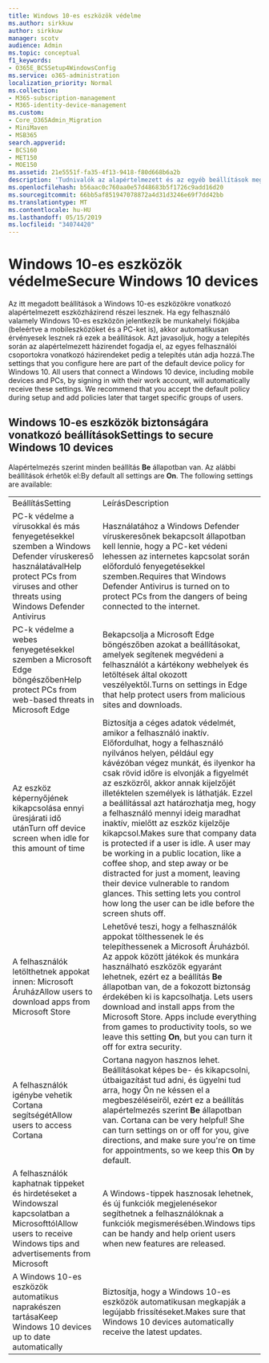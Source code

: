 ```yaml
---
title: Windows 10-es eszközök védelme
ms.author: sirkkuw
author: sirkkuw
manager: scotv
audience: Admin
ms.topic: conceptual
f1_keywords:
- O365E_BCSSetup4WindowsConfig
ms.service: o365-administration
localization_priority: Normal
ms.collection:
- M365-subscription-management
- M365-identity-device-management
ms.custom:
- Core_O365Admin_Migration
- MiniMaven
- MSB365
search.appverid:
- BCS160
- MET150
- MOE150
ms.assetid: 21e5551f-fa35-4f13-9418-f80d668b6a2b
description: 'Tudnivalók az alapértelmezett és az egyéb beállítások megadása Windows 10 eszközök biztonságos. '
ms.openlocfilehash: b56aac0c760aa0e57d48683b5f1726c9add16d20
ms.sourcegitcommit: 66bb5af851947078872a4d31d3246e69f7dd42bb
ms.translationtype: MT
ms.contentlocale: hu-HU
ms.lasthandoff: 05/15/2019
ms.locfileid: "34074420"
---
```

# <a name="secure-windows-10-devices"></a><span data-ttu-id="45aff-103">Windows 10-es eszközök védelme</span><span class="sxs-lookup"><span data-stu-id="45aff-103">Secure Windows 10 devices</span></span>

<span data-ttu-id="45aff-p101">Az itt megadott beállítások a Windows 10-es eszközökre vonatkozó alapértelmezett eszközházirend részei lesznek. Ha egy felhasználó valamely Windows 10-es eszközön jelentkezik be munkahelyi fiókjába (beleértve a mobileszközöket és a PC-ket is), akkor automatikusan érvényesek lesznek rá ezek a beállítások. Azt javasoljuk, hogy a telepítés során az alapértelmezett házirendet fogadja el, az egyes felhasználói csoportokra vonatkozó házirendeket pedig a telepítés után adja hozzá.</span><span class="sxs-lookup"><span data-stu-id="45aff-p101">The settings that you configure here are part of the default device policy for Windows 10. All users that connect a Windows 10 device, including mobile devices and PCs, by signing in with their work account, will automatically receive these settings. We recommend that you accept the default policy during setup and add policies later that target specific groups of users.</span></span>
  
## <a name="settings-to-secure-windows-10-devices"></a><span data-ttu-id="45aff-107">Windows 10-es eszközök biztonságára vonatkozó beállítások</span><span class="sxs-lookup"><span data-stu-id="45aff-107">Settings to secure Windows 10 devices</span></span>

<span data-ttu-id="45aff-p102">Alapértelmezés szerint minden beállítás **Be** állapotban van. Az alábbi beállítások érhetők el:</span><span class="sxs-lookup"><span data-stu-id="45aff-p102">By default all settings are **On**. The following settings are available:</span></span>
  
|||
|:-----|:-----|
|<span data-ttu-id="45aff-110">Beállítás</span><span class="sxs-lookup"><span data-stu-id="45aff-110">Setting</span></span>  <br/> |<span data-ttu-id="45aff-111">Leírás</span><span class="sxs-lookup"><span data-stu-id="45aff-111">Description</span></span>  <br/> |
|<span data-ttu-id="45aff-112">PC-k védelme a vírusokkal és más fenyegetésekkel szemben a Windows Defender víruskereső használatával</span><span class="sxs-lookup"><span data-stu-id="45aff-112">Help protect PCs from viruses and other threats using Windows Defender Antivirus</span></span>  <br/> |<span data-ttu-id="45aff-113">Használatához a Windows Defender víruskeresőnek bekapcsolt állapotban kell lennie, hogy a PC-ket védeni lehessen az internetes kapcsolat során előforduló fenyegetésekkel szemben.</span><span class="sxs-lookup"><span data-stu-id="45aff-113">Requires that Windows Defender Antivirus is turned on to protect PCs from the dangers of being connected to the internet.</span></span>  <br/> |
|<span data-ttu-id="45aff-114">PC-k védelme a webes fenyegetésekkel szemben a Microsoft Edge böngészőben</span><span class="sxs-lookup"><span data-stu-id="45aff-114">Help protect PCs from web-based threats in Microsoft Edge</span></span>  <br/> |<span data-ttu-id="45aff-115">Bekapcsolja a Microsoft Edge böngészőben azokat a beállításokat, amelyek segítenek megvédeni a felhasználót a kártékony webhelyek és letöltések által okozott veszélyektől.</span><span class="sxs-lookup"><span data-stu-id="45aff-115">Turns on settings in Edge that help protect users from malicious sites and downloads.</span></span>  <br/> |
|<span data-ttu-id="45aff-116">Az eszköz képernyőjének kikapcsolása ennyi üresjárati idő után</span><span class="sxs-lookup"><span data-stu-id="45aff-116">Turn off device screen when idle for this amount of time</span></span>  <br/> |<span data-ttu-id="45aff-p103">Biztosítja a céges adatok védelmét, amikor a felhasználó inaktív. Előfordulhat, hogy a felhasználó nyilvános helyen, például egy kávézóban végez munkát, és ilyenkor ha csak rövid időre is elvonják a figyelmét az eszközről, akkor annak kijelzőjét illetéktelen személyek is láthatják. Ezzel a beállítással azt határozhatja meg, hogy a felhasználó mennyi ideig maradhat inaktív, mielőtt az eszköz kijelzője kikapcsol.</span><span class="sxs-lookup"><span data-stu-id="45aff-p103">Makes sure that company data is protected if a user is idle. A user may be working in a public location, like a coffee shop, and step away or be distracted for just a moment, leaving their device vulnerable to random glances. This setting lets you control how long the user can be idle before the screen shuts off.</span></span>  <br/> |
|<span data-ttu-id="45aff-120">A felhasználók letölthetnek appokat innen: Microsoft Áruház</span><span class="sxs-lookup"><span data-stu-id="45aff-120">Allow users to download apps from Microsoft Store</span></span>  <br/> |<span data-ttu-id="45aff-p104">Lehetővé teszi, hogy a felhasználók appokat tölthessenek le és telepíthessenek a Microsoft Áruházból. Az appok között játékok és munkára használható eszközök egyaránt lehetnek, ezért ez a beállítás **Be** állapotban van, de a fokozott biztonság érdekében ki is kapcsolhatja.  </span><span class="sxs-lookup"><span data-stu-id="45aff-p104">Lets users download and install apps from the Microsoft Store. Apps include everything from games to productivity tools, so we leave this setting **On**, but you can turn it off for extra security.  </span></span><br/> |
|<span data-ttu-id="45aff-123">A felhasználók igénybe vehetik Cortana segítségét</span><span class="sxs-lookup"><span data-stu-id="45aff-123">Allow users to access Cortana</span></span>  <br/> |<span data-ttu-id="45aff-p105">Cortana nagyon hasznos lehet. Beállításokat képes be- és kikapcsolni, útbaigazítást tud adni, és ügyelni tud arra, hogy Ön ne késsen el a megbeszéléseiről, ezért ez a beállítás alapértelmezés szerint **Be** állapotban van.  </span><span class="sxs-lookup"><span data-stu-id="45aff-p105">Cortana can be very helpful! She can turn settings on or off for you, give directions, and make sure you're on time for appointments, so we keep this **On** by default.  </span></span><br/> |
|<span data-ttu-id="45aff-126">A felhasználók kaphatnak tippeket és hirdetéseket a Windowszal kapcsolatban a Microsofttól</span><span class="sxs-lookup"><span data-stu-id="45aff-126">Allow users to receive Windows tips and advertisements from Microsoft</span></span>  <br/> |<span data-ttu-id="45aff-127">A Windows-tippek hasznosak lehetnek, és új funkciók megjelenésekor segíthetnek a felhasználóknak a funkciók megismerésében.</span><span class="sxs-lookup"><span data-stu-id="45aff-127">Windows tips can be handy and help orient users when new features are released.</span></span>  <br/> |
|<span data-ttu-id="45aff-128">A Windows 10-es eszközök automatikus naprakészen tartása</span><span class="sxs-lookup"><span data-stu-id="45aff-128">Keep Windows 10 devices up to date automatically</span></span>  <br/> |<span data-ttu-id="45aff-129">Biztosítja, hogy a Windows 10-es eszközök automatikusan megkapják a legújabb frissítéseket.</span><span class="sxs-lookup"><span data-stu-id="45aff-129">Makes sure that Windows 10 devices automatically receive the latest updates.</span></span>  <br/> |
   


